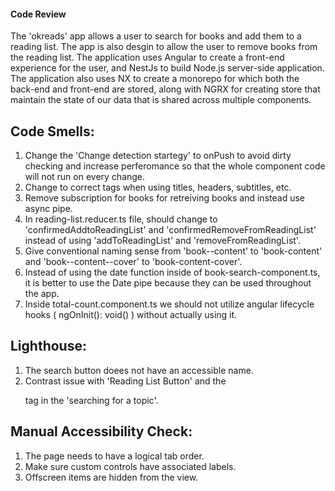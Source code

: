 #### Code Review ####

The 'okreads' app allows a user to search for books and add them to a reading list.
The app is also desgin to allow the user to remove books from the reading list.
The application uses Angular to create a front-end experience for the user, and
NestJs to build Node.js server-side application. The application also uses NX to create
a monorepo for which both the back-end and front-end are stored, along with NGRX for creating
store that maintain the state of our data that is shared across multiple components.

## Code Smells:
1. Change the 'Change detection startegy' to onPush to avoid dirty checking and increase perferomance so that the whole component code will not run on every change.
2. Change to correct tags when using titles, headers, subtitles, etc.
3. Remove subscription for books for retreiving books and instead use async pipe.
4. In reading-list.reducer.ts file, should change to 'confirmedAddtoReadingList' and 'confirmedRemoveFromReadingList' instead of using 'addToReadingList' and 'removeFromReadingList'.
5. Give conventional naming sense from 'book--content' to 'book-content' and 'book--content--cover' to 'book-content-cover'.
6. Instead of using the date function inside of book-search-component.ts, it is better to use the Date pipe because they can be used
throughout the app.
7. Inside total-count.component.ts we should not utilize angular lifecycle hooks ( ngOnInit(): void() ) without actually using it.


## Lighthouse:
1. The search button doees not have an accessible name.
2. Contrast issue with 'Reading List Button' and the <p> tag in the 'searching for a topic'.

## Manual Accessibility Check:
1. The page needs to have a logical tab order.
2. Make sure custom controls have associated labels.
3. Offscreen items are hidden from the view.
